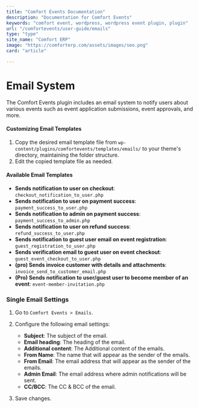 ```yaml
---
title: "Comfort Events Documentation"
description: "Documentation for Comfort Events"
keywords: "comfort event, wordpress, wordpress event plugin, plugin"
url: "/comfortevents/user-guide/emails"
type: "type"
site_name: "Comfort ERP"
image: "https://comforterp.com/assets/images/seo.png"
card: "article"

---
```

# Email System

The Comfort Events plugin includes an email system to notify users about various events such as event application submissions, event approvals, and more.

#### Customizing Email Templates

1. Copy the desired email template file from `wp-content/plugins/comfortevents/templates/emails/` to your theme's directory, maintaining the folder structure.
2. Edit the copied template file as needed.

#### Available Email Templates
- **Sends notification to user on checkout**: `checkout_notification_to_user.php`
- **Sends notification to user on payment success**: `payment_success_to_user.php`
- **Sends notification to admin on payment success**: `payment_success_to_admin.php`
- **Sends notification to user on refund success**: `refund_success_to_user.php`
- **Sends notification to guest user email on event registration**: `guest_registration_to_user.php`
- **Sends verification email to guest user on event checkout**: `guest_event_checkout_to_user.php`
- **(pro) Sends invoice customer with details and attachments**: `invoice_send_to_customer_email.php`
- **(Pro) Sends notification to user/guest user to become member of an event**: `event-member-invitation.php`

### Single Email Settings

1. Go to `Comfort Events > Emails`.
2. Configure the following email settings:

   - **Subject**: The subject of the email.
   - **Email heading**: The heading of the email.
   - **Additional content**: The Additional content of the emails.
   - **From Name**: The name that will appear as the sender of the emails.
   - **From Email**: The email address that will appear as the sender of the emails.
   - **Admin Email**: The email address where admin notifications will be sent.
   - **CC/BCC**: The CC & BCC of the email.

3. Save changes.

